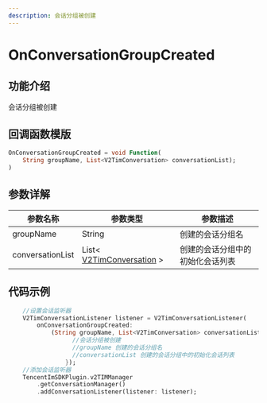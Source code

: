 ```yaml
---
description: 会话分组被创建
---
```


# OnConversationGroupCreated

## 功能介绍

会话分组被创建

## 回调函数模版

```dart
OnConversationGroupCreated = void Function(
    String groupName, List<V2TimConversation> conversationList);
)
```

## 参数详解

| 参数名称             | 参数类型                                                                       | 参数描述    |
| ---------------- | -------------------------------------------------------------------------- | ------- |
| groupName | String | 创建的会话分组名 |
| conversationList | List< [V2TimConversation](../guan-jian-lei/message/v2timconversation.md) > | 创建的会话分组中的初始化会话列表 |

## 代码示例

```dart
    //设置会话监听器
    V2TimConversationListener listener = V2TimConversationListener(
        onConversationGroupCreated:
            (String groupName, List<V2TimConversation> conversationList) => {
                  //会话分组被创建
                  //groupName 创建的会话分组名
                  //conversationList 创建的会话分组中的初始化会话列表
                });
    //添加会话监听器
    TencentImSDKPlugin.v2TIMManager
        .getConversationManager()
        .addConversationListener(listener: listener);
```
